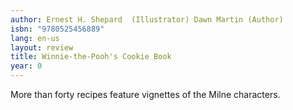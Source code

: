```yaml
---
author: Ernest H. Shepard  (Illustrator) Dawn Martin (Author)
isbn: "9780525456889"
lang: en-us
layout: review
title: Winnie-the-Pooh's Cookie Book
year: 0
---
```


More than forty recipes feature vignettes of the Milne characters.
